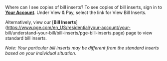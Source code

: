 Where can I see copies of bill inserts?
To see copies of bill inserts, sign in to [**Your
Account**](https://www.pge.com/?WT.mc_id=Vanity_myenergy). Under View & Pay,
select the link for View Bill Inserts.

Alternatively, view our [**Bill
Inserts**](https://www.pge.com/en_US/residential/your-account/your-
bill/understand-your-bill/bill-inserts/pge-bill-inserts.page) page to view
standard bill inserts.

_Note: Your particular bill inserts may be different from the standard inserts
based on your individual situation._



